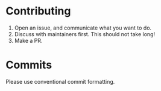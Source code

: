 # Contributing

1. Open an issue, and communicate what you want to do.
2. Discuss with maintainers first. This should not take long!
3. Make a PR.

# Commits

Please use conventional commit formatting.
